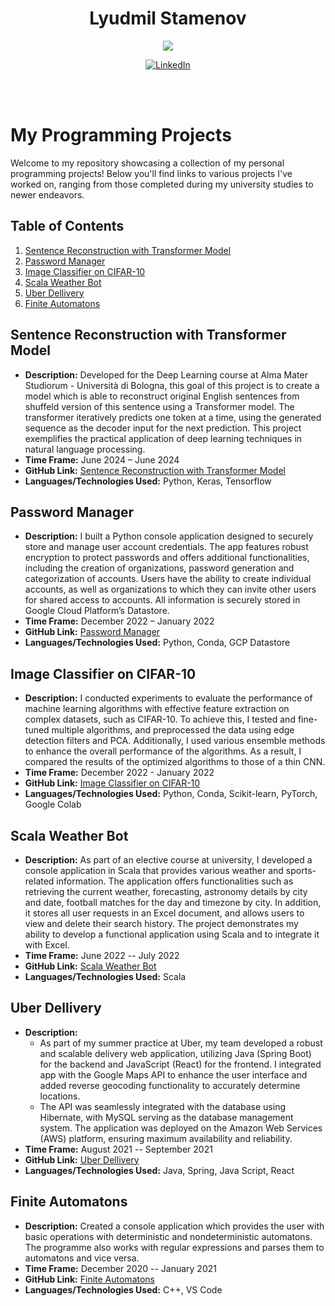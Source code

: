 <h1 align="center">Lyudmil Stamenov </h1>
<p align="center">
  <a href="https://github.com/DenverCoder1/readme-typing-svg"><img src="https://readme-typing-svg.herokuapp.com?lines=Computer+Scientist;Machine+Learning+Engineer;Data+Scientist;Software+Engineer;&center=true&width=500&height=50"></a>
</p>

<p align="center">
  <a href="https://www.linkedin.com/in/LyudmilStamenov/" target="_blank"><img src="https://img.shields.io/badge/LinkedIn-%230A66C2.svg?style=plastic&logo=linkedin&logoColor=white" alt="LinkedIn"/></a>
</p>

<br>
<br>

# My Programming Projects

Welcome to my repository showcasing a collection of my personal programming projects! Below you'll find links to various projects I've worked on, ranging from those completed during my university studies to newer endeavors.

## Table of Contents

1. [Sentence Reconstruction with Transformer Model](#sentence-reconstruction-with-transformer-model)
2. [Password Manager](#password-manager)
3. [Image Classifier on CIFAR-10](#image-classifier-on-cifar-10)
4. [Scala Weather Bot](#scala-weather-bot)
5. [Uber Dellivery](#uber-dellivery)
6. [Finite Automatons](#finite-automatons)


## Sentence Reconstruction with Transformer Model

- **Description:** Developed for the Deep Learning course at Alma Mater Studiorum - Università di Bologna, this goal of this project is to create a model which is able to reconstruct original English sentences from shuffeld version of this sentence using a Transformer model. The transformer iteratively predicts one token at a time, using the generated sequence as the decoder input for the next prediction. This project exemplifies the practical application of deep learning techniques in natural language processing.
- **Time Frame:** June 2024 – June 2024
- **GitHub Link:** [Sentence Reconstruction with Transformer Model](https://github.com/lyudmilstamenov/deep_learning_unibo)
- **Languages/Technologies Used:** Python, Keras, Tensorflow

## Password Manager

- **Description:** I built a Python console application designed to securely store and manage user account credentials. The app features
robust encryption to protect passwords and offers additional functionalities, including the creation of organizations,
password generation and categorization of accounts. Users have the ability to create individual accounts, as well as
organizations to which they can invite other users for shared access to accounts. All information is securely stored in
Google Cloud Platform’s Datastore.
- **Time Frame:** December 2022 – January 2022
- **GitHub Link:** [Password Manager](https://github.com/lyudmilstamenov/password_manager)
- **Languages/Technologies Used:** Python, Conda, GCP Datastore

## Image Classifier on CIFAR-10

- **Description:** I conducted experiments to evaluate the performance of machine learning algorithms with effective feature extraction on complex datasets, such as CIFAR-10. To achieve this, I tested and fine-tuned multiple algorithms, and preprocessed the data using edge detection filters and PCA. Additionally, I used various ensemble methods to enhance the overall performance of the algorithms. As a result, I compared the results of the optimized algorithms to those of a thin CNN.
- **Time Frame:** December 2022 - January 2022
- **GitHub Link:** [Image Classifier on CIFAR-10](https://github.com/lyudmilstamenov/cifar-10-ml-algorithms)
- **Languages/Technologies Used:** Python, Conda, Scikit-learn, PyTorch, Google Colab

## Scala Weather Bot

- **Description:** As part of an elective course at university, I developed a console application in Scala that provides various weather and
sports-related information. The application offers functionalities such as retrieving the current weather, forecasting,
astronomy details by city and date, football matches for the day and timezone by city. In addition, it stores all user
requests in an Excel document, and allows users to view and delete their search history. The project demonstrates my
ability to develop a functional application using Scala and to integrate it with Excel.
- **Time Frame:** June 2022 -- July 2022
- **GitHub Link:** [Scala Weather Bot](https://github.com/lyudmilstamenov/scala-weather-bot)
- **Languages/Technologies Used:** Scala

## Uber Dellivery

- **Description:**
   - As part of my summer practice at Uber, my team developed a robust and scalable delivery web application, utilizing Java (Spring Boot) for the backend and JavaScript (React) for the frontend. I integrated app with the Google Maps API to enhance the user interface and added reverse geocoding functionality to accurately determine locations.
   - The API was seamlessly integrated with the database using Hibernate, with MySQL serving as the database management system. The application was deployed on the Amazon Web Services (AWS) platform, ensuring maximum availability and reliability.
- **Time Frame:** August 2021 -- September 2021
- **GitHub Link:** [Uber Dellivery](https://github.com/orgs/uber-summer-practice-sofia-2021/repositories)
- **Languages/Technologies Used:** Java, Spring, Java Script, React

## Finite Automatons

- **Description:** Created a console application which provides the user with basic operations with deterministic and nondeterministic automatons. The programme also works with regular expressions and parses them to automatons and vice versa.
- **Time Frame:** December 2020 -- January 2021
- **GitHub Link:** [Finite Automatons](https://github.com/lyudmilstamenov/Finite-Automatons)
- **Languages/Technologies Used:** C++, VS Code




